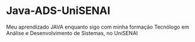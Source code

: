 # Java-ADS-UniSENAI
Meu aprendizado JAVA enquanto sigo com minha formação Tecnólogo em Análise e Desenvolvimento de Sistemas, no UniSENAI
